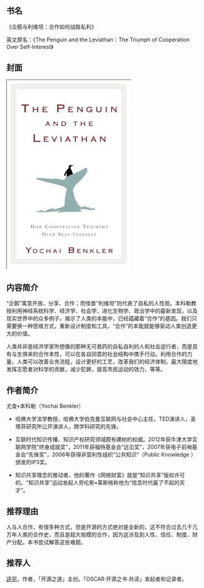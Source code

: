 ##  书名

《企鹅与利维坦：合作如何战胜私利》

英文原名：《The Penguin and the Leviathan：The Triumph of Cooperation Over Self-Interest》

## 封面

![](./face-image/the-penguin-and-the-Leviathan.jpg)

## 内容简介

“企鹅”寓意开放、分享、合作；而怪兽“利维坦”则代表了自私的人性观。本科勒教授利用神经系统科学、经济学、社会学、进化生物学、政治学中的最新发现，以及现实世界中的众多例子，揭示了人类的本能中，已经蕴藏着“合作”的基因。我们只需要换一种思维方式，重新设计制度和工具，“合作”的本能就能够驱动人类创造更大的价值。

人类并非是经济学家所想像的那种无可救药的自私自利的人和社会逆行者，而是具有与生俱来的合作本性，可以在各自同意的社会结构中携手行动。利用合作的力量，人类可以改善业务流程，设计更好的工艺，改革我们的经济体制，最大限度地发挥志愿者对科学的贡献，减少犯罪，提高市民运动的效力，等等。

## 作者简介

尤查•本科勒（Yochai Benkler）

* 哈佛大学法学教授，哈佛大学伯克曼互联网与社会中心主任，TED演讲人，圣塔菲研究所公开演讲人，跨学科研究的先锋。

* 互联时代知识传播、知识产权研究领域颇有建树的权威。2012年获牛津大学互联网学院“终身成就奖”，2011年获福特基金会“远见奖”，2007年获电子前哨基金会“先锋奖”，2006年获得非营利性组织“公共知识”（Public Knowledge ）颁发的IP3奖。

* 知识共享理念的推动者，他的著作《网络财富》就是“知识共享”版权许可的。“知识共享”运动发起人劳伦斯•莱斯格称他为“信息时代最了不起的天才”。


## 推荐理由

人与人合作，有很多种方式，但是开源的方式绝对是全新的，这不符合过去几千几万年人类的合作史，而且是超大规模的合作，因为这涉及到人性、信任、制度、财产分配。本书尝试解答这些难题。

## 推荐人

[适兕](https://opensourceway.community/all_about_kuosi)，作者，「开源之道」主创。「OSCAR·开源之书·共读」发起者和记录者。